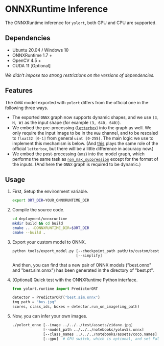 # ONNXRuntime Inference

The ONNXRuntime inference for `yolort`, both GPU and CPU are supported.

## Dependencies

- Ubuntu 20.04 / Windows 10
- ONNXRuntime 1.7 +
- OpenCV 4.5 +
- CUDA 11 \[Optional\]

*We didn't impose too strong restrictions on the versions of dependencies.*

## Features

The `ONNX` model exported with `yolort` differs from the official one in the following three ways.

- The exported `ONNX` graph now supports dynamic shapes, and we use `(3, H, W)` as the input shape (for example `(3, 640, 640)`).
- We embed the pre-processing ([`letterbox`](https://github.com/ultralytics/yolov5/blob/9ef94940aa5e9618e7e804f0758f9a6cebfc63a9/utils/augmentations.py#L88-L118)) into the graph as well. We only require the input image to be in the `RGB` channel, and to be rescaled to `float32 [0-1]` from general `uint [0-255]`. The main logic we use to implement this mechanism is below. (And [this](https://github.com/zhiqwang/yolov5-rt-stack/blob/b9c67205a61fa0e9d7e6696372c133ea0d36d9db/yolort/models/transform.py#L210-L234) plays the same role of the official `letterbox`, but there will be a little difference in accuracy now.)
- We embed the post-processing (`nms`) into the model graph, which performs the same task as [`non_max_suppression`](https://github.com/ultralytics/yolov5/blob/fad57c29cd27c0fcbc0038b7b7312b9b6ef922a8/utils/general.py#L532-L623) except for the format of the inputs. (And here the `ONNX` graph is required to be dynamic.)

## Usage

1. First, Setup the environment variable.

   ```bash
   export ORT_DIR=YOUR_ONNXRUNTIME_DIR
   ```

1. Compile the source code.

   ```bash
   cd deployment/onnxruntime
   mkdir build && cd build
   cmake .. -DONNXRUNTIME_DIR=$ORT_DIR
   cmake --build .
   ```

1. Export your custom model to ONNX.

   ```bash
   python tools/export_model.py [--checkpoint_path path/to/custom/best.pt]
                                [--simplify]
   ```

   And then, you can find that a new pair of ONNX models ("best.onnx" and "best.sim.onnx") has been generated in the directory of "best.pt".

1. \[Optional\] Quick test with the ONNXRuntime Python interface.

   ```python
   from yolort.runtime import PredictorORT

   detector = PredictorORT("best.sim.onnx")
   img_path = "bus.jpg"
   scores, class_ids, boxes = detector.run_on_image(img_path)
   ```

1. Now, you can infer your own images.

   ```bash
   ./yolort_onnx [--image ../../../test/assets/zidane.jpg]
                 [--model_path ../../../notebooks/yolov5s.onnx]
                 [--class_names ../../../notebooks/assets/coco.names]
                 [--gpu]  # GPU switch, which is optional, and set False as default
   ```
